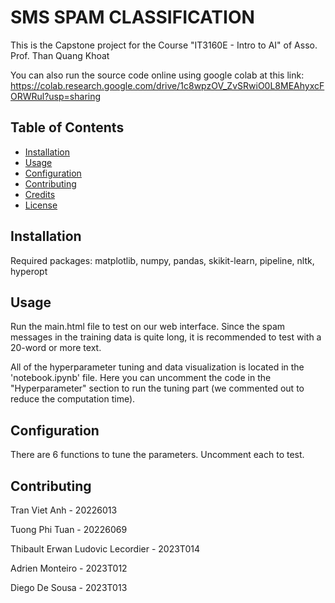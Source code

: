 # SMS SPAM CLASSIFICATION

This is the Capstone project for the Course "IT3160E - Intro to AI" of Asso. Prof. Than Quang Khoat

You can also run the source code online using google colab at this link: https://colab.research.google.com/drive/1c8wpzOV_ZvSRwiO0L8MEAhyxcFORWRul?usp=sharing

## Table of Contents
- [Installation](#installation)
- [Usage](#usage)
- [Configuration](#configuration)
- [Contributing](#contributing)
- [Credits](#credits)
- [License](#license)

## Installation

Required packages: matplotlib, numpy, pandas, skikit-learn, pipeline, nltk, hyperopt

## Usage

Run the main.html file to test on our web interface. Since the spam messages in the training data is quite long, it is recommended to test with a 20-word or more text.

All of the hyperparameter tuning and data visualization is located in the 'notebook.ipynb' file. Here you can uncomment the code in the "Hyperparameter" section to run the tuning part (we commented out to reduce the computation time).

## Configuration

There are 6 functions to tune the parameters. Uncomment each to test.

## Contributing

Tran Viet Anh - 20226013

Tuong Phi Tuan - 20226069

Thibault Erwan Ludovic Lecordier - 2023T014

Adrien Monteiro - 2023T012

Diego De Sousa - 2023T013
